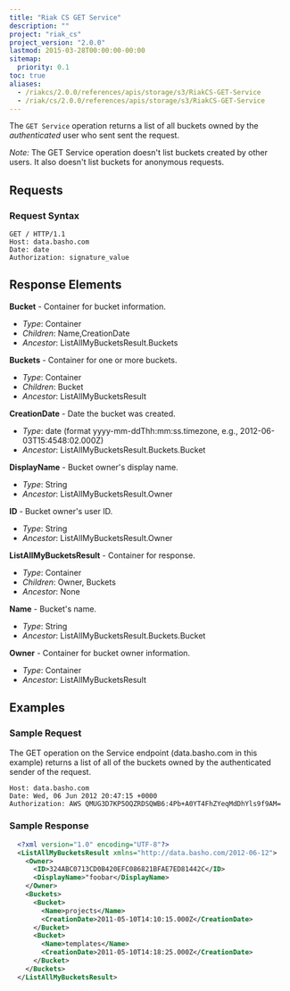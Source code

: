 ```yaml
---
title: "Riak CS GET Service"
description: ""
project: "riak_cs"
project_version: "2.0.0"
lastmod: 2015-03-28T00:00:00-00:00
sitemap:
  priority: 0.1
toc: true
aliases:
  - /riakcs/2.0.0/references/apis/storage/s3/RiakCS-GET-Service
  - /riak/cs/2.0.0/references/apis/storage/s3/RiakCS-GET-Service
---
```


The `GET Service` operation returns a list of all buckets owned by the *authenticated* user who sent sent the request.

*Note:* The GET Service operation doesn't list buckets created by other users. It also doesn't list buckets for anonymous requests.

## Requests

### Request Syntax

```
GET / HTTP/1.1
Host: data.basho.com
Date: date
Authorization: signature_value
```

## Response Elements

**Bucket** - Container for bucket information.

* *Type*: Container
* *Children*: Name,CreationDate
* *Ancestor*: ListAllMyBucketsResult.Buckets

**Buckets** - Container for one or more buckets.

* *Type*: Container
* *Children*: Bucket
* *Ancestor*: ListAllMyBucketsResult

**CreationDate** - Date the bucket was created.

* *Type*: date (format yyyy-mm-ddThh:mm:ss.timezone, e.g., 2012-06-03T15:4548:02.000Z)
* *Ancestor*: ListAllMyBucketsResult.Buckets.Bucket

**DisplayName** - Bucket owner's display name.

* *Type*: String
* *Ancestor*: ListAllMyBucketsResult.Owner

**ID** - Bucket owner's user ID.

* *Type*: String
* *Ancestor*: ListAllMyBucketsResult.Owner

**ListAllMyBucketsResult** - Container for response.

* *Type*: Container
* *Children*: Owner, Buckets
* *Ancestor*: None

**Name** - Bucket's name.

* *Type*: String
* *Ancestor*: ListAllMyBucketsResult.Buckets.Bucket

**Owner** - Container for bucket owner information.

* *Type*: Container
* *Ancestor*: ListAllMyBucketsResult

## Examples

### Sample Request

The GET operation on the Service endpoint (data.basho.com in this example) returns a list of all of the buckets owned by the authenticated sender of the request.

```
Host: data.basho.com
Date: Wed, 06 Jun 2012 20:47:15 +0000
Authorization: AWS QMUG3D7KP5OQZRDSQWB6:4Pb+A0YT4FhZYeqMdDhYls9f9AM=
```

### Sample Response

```xml
  <?xml version="1.0" encoding="UTF-8"?>
  <ListAllMyBucketsResult xmlns="http://data.basho.com/2012-06-12">
    <Owner>
      <ID>324ABC0713CD0B420EFC086821BFAE7ED81442C</ID>
      <DisplayName>"foobar</DisplayName>
    </Owner>
    <Buckets>
      <Bucket>
        <Name>projects</Name>
        <CreationDate>2011-05-10T14:10:15.000Z</CreationDate>
      </Bucket>
      <Bucket>
        <Name>templates</Name>
        <CreationDate>2011-05-10T14:18:25.000Z</CreationDate>
      </Bucket>
    </Buckets>
  </ListAllMyBucketsResult>
```
